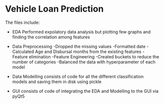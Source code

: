 # Vehicle Loan Prediction
 The files include:
 * EDA
   Performed expolatory data analysis but plotting few graphs and finding the correlation among features
  
 * Data Preprocessing
   -Dropped the missing values 
   -Formatted date
   -Calculated Age and Disbursal months from the existing features
   -Feature elimination
   -Feature Engineering
   -Created buckets to reduce the number of categories
   -Balanced the data with hyperparameter of each model
   
 * Data Modelling
   consists of code for all the different classification models and saving them in disk using pickle
 
 * GUI
  consists of code of integrating the EDA and Modelling to the GUI via pyQt5
  





